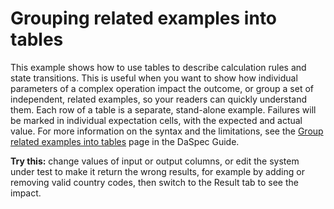 # Grouping related examples into tables

This example shows how to use tables to describe calculation rules and state
transitions. This is useful when you want to show how individual parameters of
a complex operation impact the outcome, or group a set of independent, related
examples, so your readers can quickly understand them.  Each row of a table is
a separate, stand-alone example. Failures will be marked in individual
expectation cells, with the expected and actual value. For more information on
the syntax and the limitations, see the 
[Group related examples into tables](../../guides/tables_as_sets_of_examples.md) page in the DaSpec Guide.  

**Try this:** change values of input or output columns, or edit the system under test to 
make it return the wrong results, for example by adding or removing valid country codes, 
then switch to the Result tab to see the impact.

